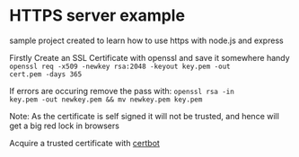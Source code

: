 # HTTPS server example

sample project created to learn how to use https with node.js and express

Firstly Create an SSL Certificate with openssl and save it somewhere handy
<code>openssl req -x509 -newkey rsa:2048 -keyout key.pem -out cert.pem -days 365</code>

If errors are occuring remove the pass with:
<code>openssl rsa -in key.pem -out newkey.pem && mv newkey.pem key.pem</code>

Note: As the certificate is self signed it will not be trusted, and hence will get a big red lock in browsers

Acquire a trusted certificate with <a href="https://certbot.eff.org/">certbot</a>

